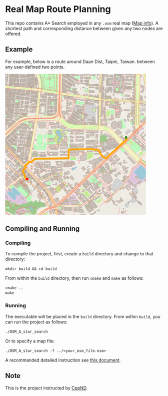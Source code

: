 # Real Map Route Planning

This repo contains A\* Search employed in any `.osm` real map ([Map info](https://www.openstreetmap.org/)). A shortest path and corresponding distance between given any two nodes are offered.

## Example

For example, below is a route around Daan Dist, Taipei, Taiwan. between any user-defined two points.   

<img src="sample/ntu_route_15_25_85_55.png" width="450" height="450" />

## Compiling and Running

### Compiling
To compile the project, first, create a `build` directory and change to that directory:
```
mkdir build && cd build
```
From within the `build` directory, then run `cmake` and `make` as follows:
```
cmake ..
make
```
### Running
The executable will be placed in the `build` directory. From within `build`, you can run the project as follows:
```
./OSM_A_star_search
```
Or to specify a map file:
```
./OSM_A_star_search -f ../<your_osm_file.osm>
```
A recommanded detailed instruction see [this document](https://github.com/dbecad/CppND-Route-Planning-Project/blob/master/Ubuntu16.4_Install.md).

## Note

This is the project instructed by [CppND](https://github.com/udacity/CppND-Route-Planning-Project).

